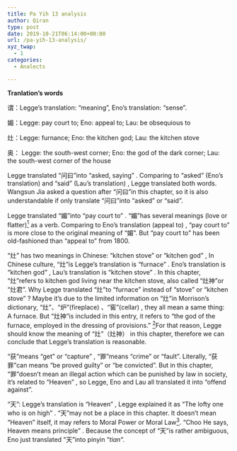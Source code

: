 ```yaml
---
title: Pa Yih 13 analysis
author: Qiran
type: post
date: 2019-10-21T06:14:00+00:00
url: /pa-yih-13-analysis/
xyz_twap:
  - 1
categories:
  - Analects

---
```

**Tranlation&#8217;s words**

谓：Legge&#8217;s translation: &#8220;meaning&#8221;, Eno&#8217;s translation: &#8220;sense&#8221;.

媚：Legge: pay court to; Eno: appeal to; Lau: be obsequious to

灶：Legge: furnance; Eno: the kitchen god; Lau: the kitchen stove

奥： Legge: the south-west corner; Eno: the god of the dark corner; Lau: the south-west corner of the house

Legge translated “问曰”into “asked, saying” . Comparing to “asked” (Eno’s translation) and “said” (Lau’s translation) , Legge translated both words. Wangsun Jia asked a question after “问曰”in this chapter, so it is also understandable if only translate “问曰”into “asked” or “said”.

Legge translated “媚”into “pay court to” . “媚”has several meanings (love or flatter)[<sup>1</sup>][1] as a verb. Comparing to Eno’s translation (appeal to) , “pay court to” is more close to the original meaning of “媚”. But “pay court to” has been old-fashioned than “appeal to” from 1800. 

“灶” has two meanings in Chinese: “kitchen stove” or “kitchen god” , In Chinese culture, “灶”is Legge’s translation is “furnace” . Eno’s translation is “kitchen god” , Lau&#8217;s translation is “kitchen stove” . In this chapter, “灶”refers to kitchen god living near the kitchen stove, also called “灶神”or “灶君”. Why Legge translated “灶”to “furnace” instead of “stove” or “kitchen stove” ? Maybe it’s due to the limited information on “灶”in Morrison&#8217;s dictionary, “灶”、“炉”(fireplace) 、“窖”(cellar) , they all mean a same thing: A furnace. But “灶神”is included in this entry, it refers to “the god of the furnace, employed in the dressing of provisions.” [<sup>2</sup>][2]For that reason, Legge should know the meaning of “灶”（灶神） in this chapter, therefore we can conclude that Legge’s translation is reasonable.

“获”means “get” or “capture” , “罪”means “crime” or “fault”. Literally, “获罪”can means “be proved guilty” or “be convicted”. But in this chapter, “罪”doesn’t mean an illegal action which can be punished by law in society, it’s related to “Heaven” , so Legge, Eno and Lau all translated it into “offend against”.

“天”: Legge’s translation is “Heaven” , Legge explained it as “The lofty one who is on high” . “天”may not be a place in this chapter. It doesn&#8217;t mean “Heaven” itself, it may refers to Moral Power or Moral Law[<sup>3</sup>][3]. “Choo He says, Heaven means principle” . Because the concept of “天”is rather ambiguous, Eno just translated “天”into pinyin &#8220;_tian_&#8220;.

 [1]: #sdfootnote1sym
 [2]: #sdfootnote2sym
 [3]: #sdfootnote3sym